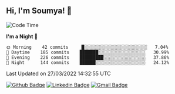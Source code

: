 ## Hi, I'm Soumya! 👋

<!--START_SECTION:waka-->
![Code Time](http://img.shields.io/badge/Code%20Time-368%20hrs%2016%20mins-blue)

**I'm a Night 🦉** 

```text
🌞 Morning    42 commits     █░░░░░░░░░░░░░░░░░░░░░░░░   7.04% 
🌆 Daytime    185 commits    ███████░░░░░░░░░░░░░░░░░░   30.99% 
🌃 Evening    226 commits    █████████░░░░░░░░░░░░░░░░   37.86% 
🌙 Night      144 commits    ██████░░░░░░░░░░░░░░░░░░░   24.12%

```



 Last Updated on 27/03/2022 14:32:55 UTC
<!--END_SECTION:waka-->

[![Github Badge](https://img.shields.io/badge/-rubyruins-grey?style=for-the-badge&logo=github&logoColor=white&link=https://github.com/rubyruins/)](https://www.github.com/rubyruins/) 
[![Linkedin Badge](https://img.shields.io/badge/-Soumya%20Parekh-0072b1?style=for-the-badge&logo=Linkedin&logoColor=white&link=https://www.linkedin.com/in/Soumya-Parekh/)](https://www.linkedin.com/in/Soumya-Parekh/) 
[![Gmail Badge](https://img.shields.io/badge/-soumyaparekh.me@gmail.com-c14438?style=for-the-badge&logo=Gmail&logoColor=white&link=mailto:soumyaparekh.me@gmail.com)](mailto:soumyaparekh.me@gmail.com) 
